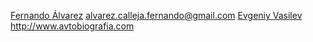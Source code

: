 [Fernando Álvarez](https://github.com/fern4lvarez) <alvarez.calleja.fernando@gmail.com>
[Evgeniy Vasilev](https://github.com/aquilax) <http://www.avtobiografia.com>